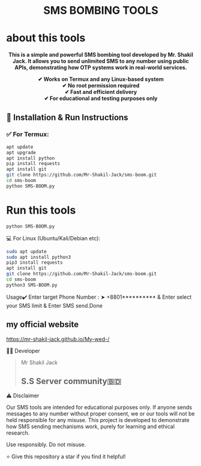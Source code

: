 <h1 align="center">SMS BOMBING TOOLS</h1>

# about this tools

<p align="center">
  <b>This is a simple and powerful SMS bombing tool developed by Mr. Shakil Jack. It allows you to send unlimited SMS to any number using public APIs, demonstrating how OTP systems work in real-world services.</b>
</p>

<p align="center">
  <b>✔ Works on Termux and any Linux-based system</b><br>
  <b>✔ No root permission required</b><br>
  <b>✔ Fast and efficient delivery</b><br>
  <b>✔ For educational and testing purposes only</b><br>
</p>



## 📲 Installation & Run Instructions

### ✅ For **Termux**:

```bash
apt update
apt upgrade
apt install python
pip install requests
apt install git
git clone https://github.com/Mr-Shakil-Jack/sms-boom.git
cd sms-boom
python SMS-BOOM.py
```

# Run this tools 
```bash
python SMS-BOOM.py
```

💻 For Linux (Ubuntu/Kali/Debian etc):
```bash
sudo apt update
sudo apt install python3
pip3 install requests
apt install git
git clone https://github.com/Mr-Shakil-Jack/sms-boom.git
cd sms-boom
python3 SMS-BOOM.py
```




 Usage✔️
Enter target Phone Number : ➤ +8801********** & Enter select your SMS limit & Enter SMS send.Done
 



## my official website ##
https://mr-shakil-jack.github.io/My-wed-/



🧑‍💻 Developer

> Mr Shakil Jack
> <h2>S.S Server community🇧🇩 </h2>





⚠️ Disclaimer

Our SMS tools are intended for educational purposes only. If anyone sends messages to any number without proper consent, we or our tools will not be held responsible for any misuse. This project is developed to demonstrate how SMS sending mechanisms work, purely for learning and ethical research.

Use responsibly. Do not misuse.



⭐ Give this repository a star if you find it helpful!
